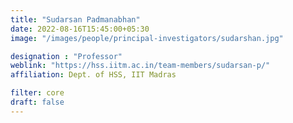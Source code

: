 ```yaml
---
title: "Sudarsan Padmanabhan"
date: 2022-08-16T15:45:00+05:30
image: "/images/people/principal-investigators/sudarshan.jpg"

designation : "Professor"
weblink: "https://hss.iitm.ac.in/team-members/sudarsan-p/"
affiliation: Dept. of HSS, IIT Madras 

filter: core
draft: false
---
```


